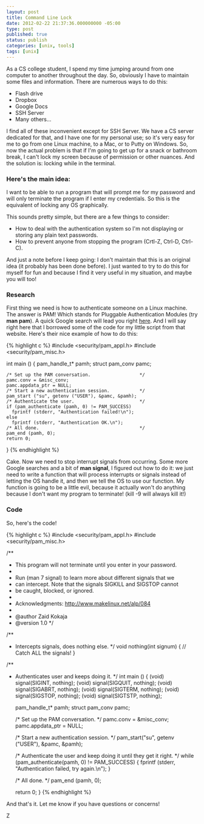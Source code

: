 ```yaml
---
layout: post
title: Command Line Lock
date: 2012-02-22 21:37:36.000000000 -05:00
type: post
published: true
status: publish
categories: [unix, tools]
tags: [unix]
---
```


As a CS college student, I spend my time jumping around from one computer to another throughout the day. So, obviously I have to maintain some files and information. There are numerous ways to do this:

* Flash drive
* Dropbox
* Google Docs
* SSH Server
* Many others...

I find all of these inconvenient except for SSH Server. We have a CS server dedicated for that, and I have one for my personal use; so it's very easy for me to go from one Linux machine, to a Mac, or to Putty on Windows. So, now the actual problem is that if I'm going to get up for a snack or bathroom break, I can't lock my screen because of permission or other nuances. And the solution is: locking while in the terminal.

### Here's the main idea:

I want to be able to run a program that will prompt me for my password and will only terminate the program if I enter my credentials. So this is the equivalent of locking any OS graphically.

This sounds pretty simple, but there are a few things to consider:

* How to deal with the authentication system so I'm not displaying or storing any plain text passwords.
* How to prevent anyone from stopping the program (Crtl-Z, Ctrl-D, Ctrl-C).

And just a note before I keep going: I don't maintain that this is an original idea (it probably has been done before). I just wanted to try to do this for myself for fun and because I find it very useful in my situation, and maybe you will too!

### Research

First thing we need is how to authenticate someone on a Linux machine. The answer is PAM! Which stands for Pluggable Authentication Modules (try __man pam__). A quick Google search will lead you right [here][pam]. And I will say right here that I borrowed some of the code for my little script from that website. Here's their nice example of how to do this:

{% highlight c %}
#include <security/pam_appl.h>
#include <security/pam_misc.h>

int main ()
{
    pam_handle_t* pamh;
    struct pam_conv pamc; 
    
    /* Set up the PAM conversation.                  */
    pamc.conv = &misc_conv;
    pamc.appdata_ptr = NULL;
    /* Start a new authentication session.           */
    pam_start ("su", getenv ("USER"), &pamc, &pamh);
    /* Authenticate the user.                        */
    if (pam_authenticate (pamh, 0) != PAM_SUCCESS)
      fprintf (stderr, "Authentication failed!\n");
    else
      fprintf (stderr, "Authentication OK.\n");
    /* All done.                                     */
    pam_end (pamh, 0);
    return 0;
}
{% endhighlight %}

Cake. Now we need to stop interrupt signals from occurring. Some more Google searches and a bit of **man signal**, I figured out how to do it: we just need to write a function that will process interrupts or signals instead of letting the OS handle it, and then we tell the OS to use our function. My function is going to be a little evil, because it actually won't do anything because I don't want my program to terminate! (kill -9 will always kill it!)

### Code

So, here's the code!

{% highlight c %}
#include <security/pam_appl.h>
#include <security/pam_misc.h>

/**
* This program will not terminate until you enter in your password.
*
* Run (man 7 signal) to learn more about different signals that we
* can intercept. Note that the signals SIGKILL and SIGSTOP cannot
* be caught, blocked, or ignored.
*
* Acknowledgments: http://www.makelinux.net/alp/084
*
* @author  Zaid Kokaja
* @version 1.0
*/

/**
* Intercepts signals, does nothing else.
*/
void nothing(int signum)
{
    // Catch ALL the signals!
}

/**
* Authenticates user and keeps doing it.
*/
int main ()
{
   (void) signal(SIGINT,  nothing);
   (void) signal(SIGQUIT, nothing);
   (void) signal(SIGABRT, nothing);
   (void) signal(SIGTERM, nothing);
   (void) signal(SIGSTOP, nothing);
   (void) signal(SIGTSTP, nothing);
    
   pam_handle_t* pamh;
   struct pam_conv pamc; 

   /* Set up the PAM conversation. */
   pamc.conv = &misc_conv;
   pamc.appdata_ptr = NULL; 
    
   /* Start a new authentication session. */
   pam_start("su", getenv ("USER"), &pamc, &pamh); 
    
   /* Authenticate the user and keep doing it until they get it right. */
   while (pam_authenticate(pamh, 0) != PAM_SUCCESS)
   {
     fprintf (stderr, "Authentication failed, try again.\n");
   }
    
   /* All done. */
   pam_end (pamh, 0); 
    
   return 0;
}
{% endhighlight %}

And that's it. Let me know if you have questions or concerns!

Z

[pam]: http://makelinux.net/alp/084
